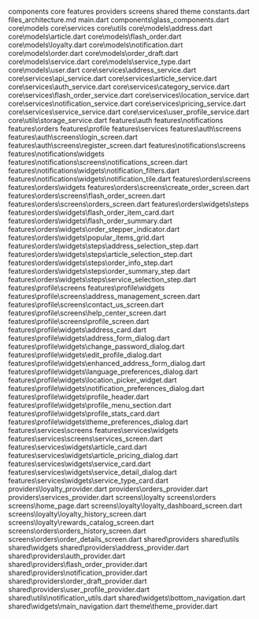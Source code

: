 >> 
components
core
features
providers
screens
shared
theme
constants.dart
files_architecture.md
main.dart
components\glass_components.dart
core\models
core\services
core\utils
core\models\address.dart
core\models\article.dart
core\models\flash_order.dart
core\models\loyalty.dart
core\models\notification.dart
core\models\order.dart
core\models\order_draft.dart
core\models\service.dart
core\models\service_type.dart
core\models\user.dart
core\services\address_service.dart
core\services\api_service.dart
core\services\article_service.dart
core\services\auth_service.dart
core\services\category_service.dart
core\services\flash_order_service.dart
core\services\location_service.dart
core\services\notification_service.dart
core\services\pricing_service.dart
core\services\service_service.dart
core\services\user_profile_service.dart
core\utils\storage_service.dart
features\auth
features\notifications
features\orders
features\profile
features\services
features\auth\screens
features\auth\screens\login_screen.dart
features\auth\screens\register_screen.dart
features\notifications\screens
features\notifications\widgets
features\notifications\screens\notifications_screen.dart
features\notifications\widgets\notification_filters.dart
features\notifications\widgets\notification_tile.dart
features\orders\screens
features\orders\widgets
features\orders\screens\create_order_screen.dart
features\orders\screens\flash_order_screen.dart
features\orders\screens\orders_screen.dart
features\orders\widgets\steps
features\orders\widgets\flash_order_item_card.dart
features\orders\widgets\flash_order_summary.dart
features\orders\widgets\order_stepper_indicator.dart
features\orders\widgets\popular_items_grid.dart
features\orders\widgets\steps\address_selection_step.dart
features\orders\widgets\steps\article_selection_step.dart
features\orders\widgets\steps\order_info_step.dart
features\orders\widgets\steps\order_summary_step.dart
features\orders\widgets\steps\service_selection_step.dart
features\profile\screens
features\profile\widgets
features\profile\screens\address_management_screen.dart
features\profile\screens\contact_us_screen.dart
features\profile\screens\help_center_screen.dart
features\profile\screens\profile_screen.dart
features\profile\widgets\address_card.dart
features\profile\widgets\address_form_dialog.dart
features\profile\widgets\change_password_dialog.dart
features\profile\widgets\edit_profile_dialog.dart
features\profile\widgets\enhanced_address_form_dialog.dart
features\profile\widgets\language_preferences_dialog.dart
features\profile\widgets\location_picker_widget.dart
features\profile\widgets\notification_preferences_dialog.dart
features\profile\widgets\profile_header.dart
features\profile\widgets\profile_menu_section.dart
features\profile\widgets\profile_stats_card.dart
features\profile\widgets\theme_preferences_dialog.dart
features\services\screens
features\services\widgets
features\services\screens\services_screen.dart
features\services\widgets\article_card.dart
features\services\widgets\article_pricing_dialog.dart
features\services\widgets\service_card.dart
features\services\widgets\service_detail_dialog.dart
features\services\widgets\service_type_card.dart
providers\loyalty_provider.dart
providers\orders_provider.dart
providers\services_provider.dart
screens\loyalty
screens\orders
screens\home_page.dart
screens\loyalty\loyalty_dashboard_screen.dart
screens\loyalty\loyalty_history_screen.dart
screens\loyalty\rewards_catalog_screen.dart
screens\orders\orders_history_screen.dart
screens\orders\order_details_screen.dart
shared\providers
shared\utils
shared\widgets
shared\providers\address_provider.dart
shared\providers\auth_provider.dart
shared\providers\flash_order_provider.dart
shared\providers\notification_provider.dart
shared\providers\order_draft_provider.dart
shared\providers\user_profile_provider.dart
shared\utils\notification_utils.dart
shared\widgets\bottom_navigation.dart
shared\widgets\main_navigation.dart
theme\theme_provider.dart